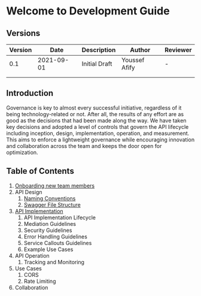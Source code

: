 # Welcome to Development Guide

## Versions
| Version | Date       | Description   | Author        | Reviewer |
|---------|------------|---------------|---------------|----------|
| 0.1     | 2021-09-01 | Initial Draft | Youssef Afify | -        |
|         |            |               |               |          |
|         |            |               |               |          |

## Introduction
Governance is key to almost every successful initiative, regardless of it being technology-related or not.
After all, the results of any effort are as good as the decisions that had been made along the way.
We have taken key decisions and adopted a level of controls that govern the API lifecycle including inception, design, implementation, operation, and measurement.
This aims to enforce a lightweight governance while encouraging innovation and collaboration across the team and keeps the door open for optimization.

## Table of Contents
1. [Onboarding new team members](Onboarding.md)
2. API Design
   1. [Naming Conventions](Design/1_naming)
   2. [Swagger File Structure](Design/2_design)
3. [API Implementation](Development/index.md)
   1. API Implementation Lifecycle
   2. Mediation Guidelines
   3. Security Guidelines
   4. Error Handling Guidelines
   5. Service Callouts Guidelines
   6. Example Use Cases
4. API Operation
   1. Tracking and Monitoring
5. Use Cases
   1. CORS
   2. Rate Limiting
6. Collaboration




